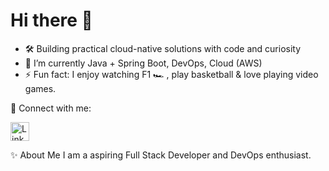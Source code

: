 <h1 align="Left">Hi there 👋</h1>

- 🛠️ Building practical cloud-native solutions with code and curiosity
- 🌱 I’m currently Java + Spring Boot, DevOps, Cloud (AWS)
- ⚡ Fun fact: I enjoy watching F1 🏎️ , play basketball & love playing video games.

🔗 Connect with me:
<p>
   <a href="https://linkedin.com/in/chirag-kp" target="_blank"><img src="https://img.icons8.com/color/48/000000/linkedin.png" alt="LinkedIn" height="30" width="30"/>
</a>
</p>

✨  About Me
I am a aspiring Full Stack Developer and DevOps enthusiast.

<!---
K8sByte/K8sByte is a ✨ special ✨ repository because its `README.md` (this file) appears on your GitHub profile.
You can click the Preview link to take a look at your changes.
--->
